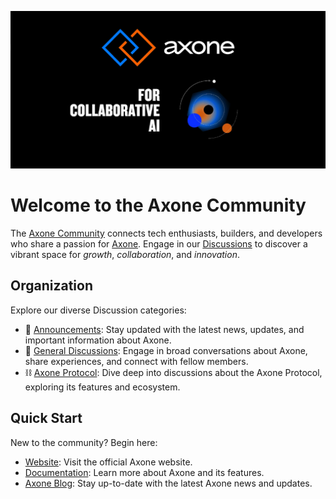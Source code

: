 
[![axone github banner](https://raw.githubusercontent.com/axone-protocol/.github/main/profile/static/axone-banner.png)](https://axone.xyz)

# Welcome to the Axone Community

The [Axone Community](https://github.com/orgs/axone-protocol/discussions) connects tech enthusiasts, builders, and developers who share a passion for [Axone](https://axone.xyz). Engage in our [Discussions](https://github.com/axone-protocol/community/discussions) to discover a vibrant space for _growth_, _collaboration_, and _innovation_.

## Organization

Explore our diverse Discussion categories:

- 📣 [Announcements](https://github.com/orgs/axone-protocol/discussions/categories/announcements): Stay updated with the latest news, updates, and important information about Axone.
- 💬 [General Discussions](https://github.com/orgs/axone-protocol/discussions/categories/general-discussions): Engage in broad conversations about Axone, share experiences, and connect with fellow members.
- ⛓️ [Axone Protocol](https://github.com/orgs/axone-protocol/discussions/categories/axone-protocol): Dive deep into discussions about the Axone Protocol, exploring its features and ecosystem.

## Quick Start

New to the community? Begin here:

- [Website](https://axone.xyz): Visit the official Axone website.
- [Documentation](https://docs.axone.xyz): Learn more about Axone and its features.
- [Axone Blog](https://blog.axone.xyz): Stay up-to-date with the latest Axone news and updates.
